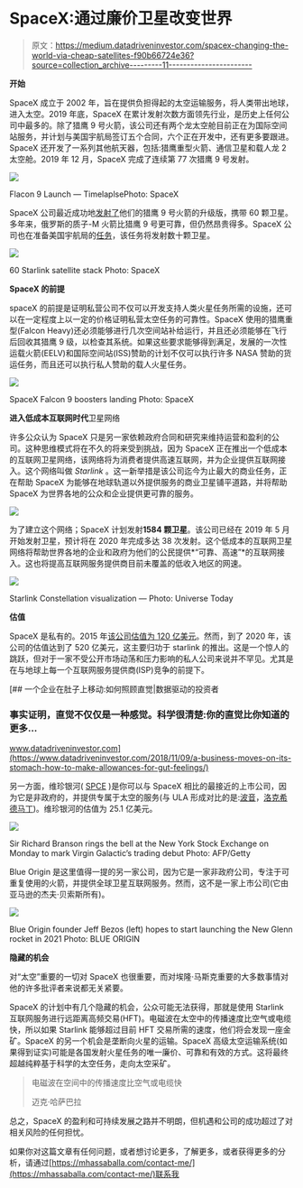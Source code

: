 # SpaceX:通过廉价卫星改变世界

> 原文：<https://medium.datadriveninvestor.com/spacex-changing-the-world-via-cheap-satellites-f90b66724e36?source=collection_archive---------11----------------------->

**开始**

SpaceX 成立于 2002 年，旨在提供负担得起的太空运输服务，将人类带出地球，进入太空。2019 年底，SpaceX 在累计发射次数方面领先行业，是历史上任何公司中最多的。除了猎鹰 9 号火箭，该公司还有两个龙太空舱目前正在为国际空间站服务，并计划与美国宇航局签订五个合同，六个正在开发中，还有更多要跟进。SpaceX 还开发了一系列其他航天器，包括:猎鹰重型火箭、通信卫星和载人龙 2 太空舱。2019 年 12 月，SpaceX 完成了连续第 77 次猎鹰 9 号发射。

![](img/e90d16589bdda2d8db5811d6ff702962.png)

Flacon 9 Launch — TimelaplsePhoto: SpaceX

SpaceX 公司最近成功地[发射了](https://www.space.com/spacex-starlink-2-satellites-night-sky-visibility.html)他们的猎鹰 9 号火箭的升级版，携带 60 颗卫星。多年来，俄罗斯的质子-M 火箭比猎鹰 9 号更可靠，但仍然昂贵得多。SpaceX 公司也在准备美国宇航局的[任务](https://spacenews.com/spacex-wins-contract-to-launch-nasa-small-astrophysics-mission/)，该任务将发射数十颗卫星。

![](img/a0b30c2b7cd5529147c7198ca9592081.png)

60 Starlink satellite stack Photo: SpaceX

**SpaceX 的前提**

spaceX 的前提是证明私营公司不仅可以开发支持人类火星任务所需的设施，还可以在一定程度上以一定的价格证明私营太空任务的可靠性。SpaceX 使用的猎鹰重型(Falcon Heavy)还必须能够进行几次空间站补给运行，并且还必须能够在飞行后回收其猎鹰 9 级，以检查其系统。如果这些要求能够得到满足，发展的一次性运载火箭(EELV)和国际空间站(ISS)赞助的计划不仅可以执行许多 NASA 赞助的货运任务，而且还可以执行私人赞助的载人火星任务。

![](img/de1f305048318f0dc078638722fb7358.png)

SpaceX Falcon 9 boosters landing Photo: SpaceX

**进入低成本互联网时代**卫星网络

许多公众认为 SpaceX 只是另一家依赖政府合同和研究来维持运营和盈利的公司。这种思维模式将在不久的将来受到挑战，因为 SpaceX 正在推出一个低成本的互联网卫星网络，该网络将为消费者提供高速互联网，并为企业提供互联网接入。这个网络叫做 *Starlink* 。这一新举措是该公司迄今为止最大的商业任务，正在帮助 SpaceX 为能够在地球轨道以外提供服务的商业卫星铺平道路，并将帮助 SpaceX 为世界各地的公众和企业提供更可靠的服务。

![](img/a9d9c2c431b282f5f42f9af2e333c15e.png)

为了建立这个网络；SpaceX 计划发射**1584 颗卫星**。该公司已经在 2019 年 5 月开始发射卫星，预计将在 2020 年完成多达 38 次发射。这个低成本的互联网卫星网络将帮助世界各地的企业和政府为他们的公民提供*“可靠、高速”*的互联网接入。这也将提高互联网服务提供商目前未覆盖的低收入地区的网速。

![](img/5aab85e80a116c7cba29fef4eccc6664.png)

Starlink Constellation visualization — Photo: Universe Today

**估值**

SpaceX 是私有的。2015 年[该公司估值为 120 亿美元](https://web.archive.org/web/20150121094554/http://newsdaily.com/2015/01/spacex-raises-1-billion-in-funding-from-google-fidelity/)。然而，到了 2020 年，该公司的估值达到了 520 亿美元，这主要归功于 starlink 的推出。这是一个惊人的跳跃，但对于一家不受公开市场动荡和压力影响的私人公司来说并不罕见。尤其是在与地球上每一个互联网服务提供商(ISP)竞争的前提下。

[](https://www.datadriveninvestor.com/2018/11/09/a-business-moves-on-its-stomach-how-to-make-allowances-for-gut-feelings/) [## 一个企业在肚子上移动:如何照顾直觉|数据驱动的投资者

### 事实证明，直觉不仅仅是一种感觉。科学很清楚:你的直觉比你知道的更多…

www.datadriveninvestor.com](https://www.datadriveninvestor.com/2018/11/09/a-business-moves-on-its-stomach-how-to-make-allowances-for-gut-feelings/) 

另一方面，维珍银河( [SPCE](https://www.marketwatch.com/investing/stock/spce) )是你可以与 SpaceX 相比的最接近的上市公司，因为它是非政府的，并提供专属于太空的服务(与 ULA 形成对比的是:[波音](https://www.google.com/search?rlz=1C1GCEV_enCA869CA869&sxsrf=ACYBGNRyuxQJUXuEW7L_hBkTXdzaHENC3w:1579008318044&q=Boeing&stick=H4sIAAAAAAAAAOPgE-LUz9U3SMrNKSlX4gAxDc0t0rUMMsqt9JPzc3JSk0sy8_P084vSE_MyqxJBnGKrgsSi1LwSBWTBRaxsTvmpmXnpABrv31NSAAAA&sa=X&ved=2ahUKEwiByJOvmIPnAhUmAZ0JHWfiBdEQmxMoATAregQIDRAV)，[洛克希德马丁](https://www.google.com/search?rlz=1C1GCEV_enCA869CA869&sxsrf=ACYBGNRyuxQJUXuEW7L_hBkTXdzaHENC3w:1579008318044&q=Lockheed+Martin&stick=H4sIAAAAAAAAAOPgE-LUz9U3SMrNKSlX4gAxM7IL87QMMsqt9JPzc3JSk0sy8_P084vSE_MyqxJBnGKrgsSi1LwSBWTBRaz8PvnJ2RmpqSkKvolFJZl5AIsXridbAAAA&sa=X&ved=2ahUKEwiByJOvmIPnAhUmAZ0JHWfiBdEQmxMoAjAregQIDRAW))。维珍银河的估值为 25.1 亿美元。

![](img/a23d3c4af8a34fadd118c36df357a16c.png)

Sir Richard Branson rings the bell at the New York Stock Exchange on Monday to mark Virgin Galactic’s trading debut Photo: AFP/Getty

Blue Origin 是这里值得一提的另一家公司，因为它是一家非政府公司，专注于可重复使用的火箭，并提供全球卫星互联网服务。然而，这不是一家上市公司(它由亚马逊的杰夫·贝索斯所有)。

![](img/13484bcace7a1a1b21d93b74e4728e40.png)

Blue Origin founder Jeff Bezos (left) hopes to start launching the New Glenn rocket in 2021 Photo: BLUE ORIGIN

**隐藏的机会**

对“太空”重要的一切对 SpaceX 也很重要，而对埃隆·马斯克重要的大多数事情对他的许多批评者来说都无关紧要。

SpaceX 的计划中有几个隐藏的机会，公众可能无法获得，那就是使用 Starlink 互联网服务进行远距离高频交易(HFT)。电磁波在太空中的传播速度比空气或电缆快，所以如果 Starlink 能够超过目前 HFT 交易所需的速度，他们将会发现一座金矿。SpaceX 的另一个机会是垄断向火星的运输。SpaceX 高级太空运输系统(如果得到证实)可能是各国发射火星任务的唯一廉价、可靠和有效的方式。这将最终超越纯粹基于科学的太空任务，走向太空采矿。

> 电磁波在空间中的传播速度比空气或电缆快
> 
> 迈克·哈萨巴拉

总之，SpaceX 的盈利和可持续发展之路并不明朗，但机遇和公司的成功超过了对相关风险的任何担忧。

如果你对这篇文章有任何问题，或者想讨论更多，了解更多，或者获得更多的分析，请通过[https://mhassaballa.com/contact-me/](https://mhassaballa.com/contact-me/)联系我